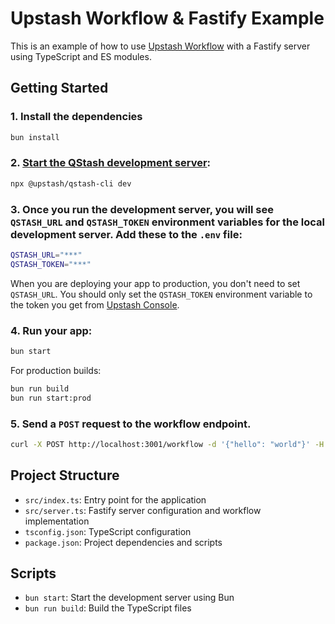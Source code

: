 # Upstash Workflow & Fastify Example

This is an example of how to use [Upstash Workflow](https://upstash.com/docs/workflow/getstarted) with a Fastify server using TypeScript and ES modules.

## Getting Started

### 1. Install the dependencies

```bash
bun install
```

### 2. [Start the QStash development server](https://upstash.com/docs/workflow/howto/local-development):

```bash
npx @upstash/qstash-cli dev
```

### 3. Once you run the development server, you will see `QSTASH_URL` and `QSTASH_TOKEN` environment variables for the local development server. Add these to the `.env` file:

```bash
QSTASH_URL="***"
QSTASH_TOKEN="***"
```

When you are deploying your app to production, you don't need to set `QSTASH_URL`. You should only set the `QSTASH_TOKEN` environment variable to the token you get from [Upstash Console](https://console.upstash.com/qstash).

### 4. Run your app:

```bash
bun start
```

For production builds:

```bash
bun run build
bun run start:prod
```

### 5. Send a `POST` request to the workflow endpoint.

```bash
curl -X POST http://localhost:3001/workflow -d '{"hello": "world"}' -H "content-type:application/json"
```

## Project Structure

- `src/index.ts`: Entry point for the application
- `src/server.ts`: Fastify server configuration and workflow implementation
- `tsconfig.json`: TypeScript configuration
- `package.json`: Project dependencies and scripts

## Scripts

- `bun start`: Start the development server using Bun
- `bun run build`: Build the TypeScript files
